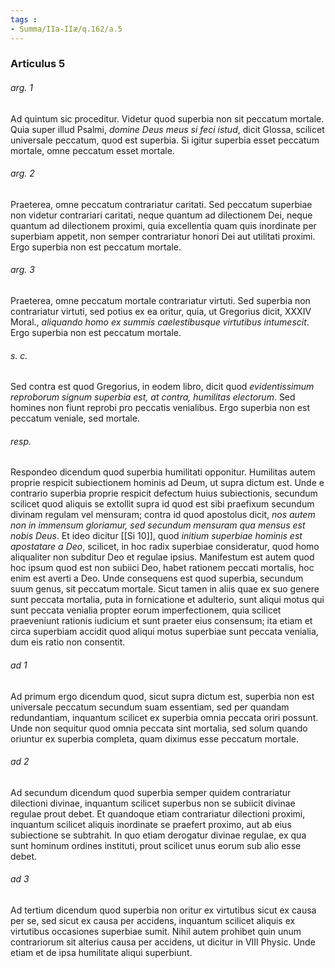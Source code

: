 ```yaml
---
tags : 
- Summa/IIa-IIæ/q.162/a.5
---
```


### Articulus 5

###### arg. 1
Ad quintum sic proceditur. Videtur quod superbia non sit peccatum mortale. Quia super illud Psalmi, *domine Deus meus si feci istud*, dicit Glossa, scilicet universale peccatum, quod est superbia. Si igitur superbia esset peccatum mortale, omne peccatum esset mortale.

###### arg. 2
Praeterea, omne peccatum contrariatur caritati. Sed peccatum superbiae non videtur contrariari caritati, neque quantum ad dilectionem Dei, neque quantum ad dilectionem proximi, quia excellentia quam quis inordinate per superbiam appetit, non semper contrariatur honori Dei aut utilitati proximi. Ergo superbia non est peccatum mortale.

###### arg. 3
Praeterea, omne peccatum mortale contrariatur virtuti. Sed superbia non contrariatur virtuti, sed potius ex ea oritur, quia, ut Gregorius dicit, XXXIV Moral., *aliquando homo ex summis caelestibusque virtutibus intumescit*. Ergo superbia non est peccatum mortale.

###### s. c.
Sed contra est quod Gregorius, in eodem libro, dicit quod *evidentissimum reproborum signum superbia est, at contra, humilitas electorum*. Sed homines non fiunt reprobi pro peccatis venialibus. Ergo superbia non est peccatum veniale, sed mortale.

###### resp.
Respondeo dicendum quod superbia humilitati opponitur. Humilitas autem proprie respicit subiectionem hominis ad Deum, ut supra dictum est. Unde e contrario superbia proprie respicit defectum huius subiectionis, secundum scilicet quod aliquis se extollit supra id quod est sibi praefixum secundum divinam regulam vel mensuram; contra id quod apostolus dicit, *nos autem non in immensum gloriamur, sed secundum mensuram qua mensus est nobis Deus*. Et ideo dicitur [[Si 10]], quod *initium superbiae hominis est apostatare a Deo*, scilicet, in hoc radix superbiae consideratur, quod homo aliqualiter non subditur Deo et regulae ipsius. Manifestum est autem quod hoc ipsum quod est non subiici Deo, habet rationem peccati mortalis, hoc enim est averti a Deo. Unde consequens est quod superbia, secundum suum genus, sit peccatum mortale. Sicut tamen in aliis quae ex suo genere sunt peccata mortalia, puta in fornicatione et adulterio, sunt aliqui motus qui sunt peccata venialia propter eorum imperfectionem, quia scilicet praeveniunt rationis iudicium et sunt praeter eius consensum; ita etiam et circa superbiam accidit quod aliqui motus superbiae sunt peccata venialia, dum eis ratio non consentit.

###### ad 1
Ad primum ergo dicendum quod, sicut supra dictum est, superbia non est universale peccatum secundum suam essentiam, sed per quandam redundantiam, inquantum scilicet ex superbia omnia peccata oriri possunt. Unde non sequitur quod omnia peccata sint mortalia, sed solum quando oriuntur ex superbia completa, quam diximus esse peccatum mortale.

###### ad 2
Ad secundum dicendum quod superbia semper quidem contrariatur dilectioni divinae, inquantum scilicet superbus non se subiicit divinae regulae prout debet. Et quandoque etiam contrariatur dilectioni proximi, inquantum scilicet aliquis inordinate se praefert proximo, aut ab eius subiectione se subtrahit. In quo etiam derogatur divinae regulae, ex qua sunt hominum ordines instituti, prout scilicet unus eorum sub alio esse debet.

###### ad 3
Ad tertium dicendum quod superbia non oritur ex virtutibus sicut ex causa per se, sed sicut ex causa per accidens, inquantum scilicet aliquis ex virtutibus occasiones superbiae sumit. Nihil autem prohibet quin unum contrariorum sit alterius causa per accidens, ut dicitur in VIII Physic. Unde etiam et de ipsa humilitate aliqui superbiunt.

